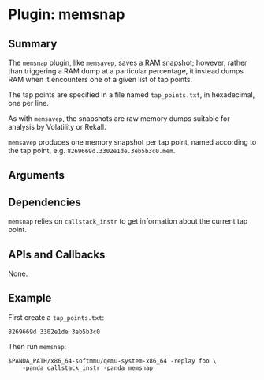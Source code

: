 Plugin: memsnap
===========

Summary
-------

The `memsnap` plugin, like `memsavep`, saves a RAM snapshot; however, rather than triggering a RAM dump at a particular percentage, it instead dumps RAM when it encounters one of a given list of tap points.

The tap points are specified in a file named `tap_points.txt`, in hexadecimal, one per line.

As with `memsavep`, the snapshots are raw memory dumps suitable for analysis by Volatility or Rekall.

`memsavep` produces one memory snapshot per tap point, named according to the tap point, e.g. `8269669d.3302e1de.3eb5b3c0.mem`.

Arguments
---------



Dependencies
------------

`memsnap` relies on `callstack_instr` to get information about the current tap point.

APIs and Callbacks
------------------

None.

Example
-------

First create a `tap_points.txt`:

    8269669d 3302e1de 3eb5b3c0

Then run `memsnap`:

    $PANDA_PATH/x86_64-softmmu/qemu-system-x86_64 -replay foo \
        -panda callstack_instr -panda memsnap
